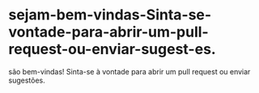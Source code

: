 # sejam-bem-vindas-Sinta-se-vontade-para-abrir-um-pull-request-ou-enviar-sugest-es.
são bem-vindas! Sinta-se à vontade para abrir um pull request ou enviar sugestões.
